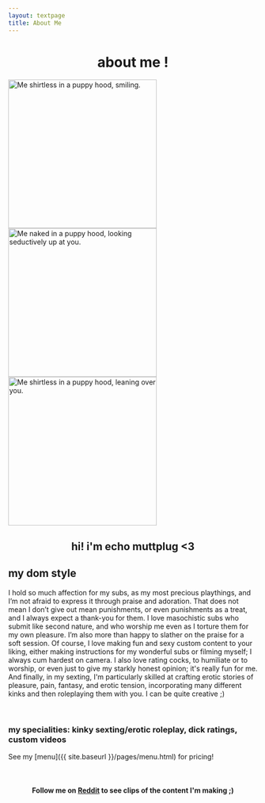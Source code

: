 ```yaml
---
layout: textpage
title: About Me
---
```


<h1 style="text-align: center;"> about me !</h1>

<!-- PHOTO GOES HERE -->
<div class="inlineHeader">
    <div class="cell">
        <img src="{{ site.baseurl }}/assets/images/me1.png" alt="Me shirtless in a puppy hood, smiling." style="height: 300px;">
    </div>
    <div class="cell">
        <img src="{{ site.baseurl }}/assets/images/me2.png" alt="Me naked in a puppy hood, looking seductively up at you." style="height: 300px;">
    </div>
    <div class="cell">
        <img src="{{ site.baseurl }}/assets/images/me3.png" alt="Me shirtless in a puppy hood, leaning over you." style="height: 300px;">
    </div>
</div>

<h2 style="text-align: center;">hi! i'm echo muttplug <3</h2>


## my dom style

I hold so much affection for my subs, as my most precious playthings, and I’m not afraid to express it through 
praise and adoration. That does not mean I don’t give out mean punishments, or even punishments as a treat, 
and I always expect a thank-you for them. I love masochistic subs who submit like second nature, and who worship me 
even as I torture them for my own pleasure. I’m also more than happy to slather on the praise for a soft 
session. Of course, I love making fun and sexy custom content to your liking, either making instructions for 
my wonderful subs or filming myself; I always cum hardest on camera. I also love rating cocks, to humiliate 
or to worship, or even just to give my starkly honest opinion; it's 
really fun for me. And finally, in my sexting, I'm particularly skilled at crafting erotic stories of 
pleasure, pain, fantasy, and erotic tension, incorporating many different kinks and then roleplaying them with 
you. I can be quite creative ;) 

<br>

### my specialities: kinky sexting/erotic roleplay, dick ratings, custom videos

See my [menu]({{ site.baseurl }}/pages/menu.html) for pricing!


<br>

<h4 style="text-align: center;">Follow me on <a href="https://www.reddit.com/user/echo-muttplug">Reddit</a> to see clips of the content I'm making ;)</h4>